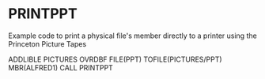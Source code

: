 # PRINTPPT
Example code to print a physical file's member directly to a printer using the Princeton Picture Tapes


ADDLIBLE PICTURES
OVRDBF FILE(PPT) TOFILE(PICTURES/PPT) MBR(ALFRED1)
CALL PRINTPPT